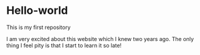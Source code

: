 # Hello-world
This is my first repository

I am very excited about this website which I knew two years ago.
The only thing I feel pity is that I start to learn it so late!
